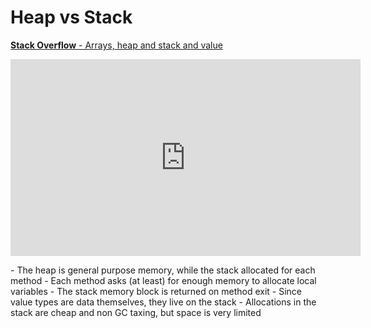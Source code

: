 # Heap vs Stack

[**Stack Overflow** - Arrays, heap and stack and value](https://stackoverflow.com/questions/1113819/arrays-heap-and-stack-and-value-types)
<p align="center"><iframe width="560" height="315" src="https://stackoverflow.com/q/1113819/14445275" title="YouTube video player" frameborder="0"  allow="accelerometer; autoplay; clipboard-write; encrypted-media; gyroscope; picture-in-picture" allowfullscreen></iframe></p>
- The heap is general purpose memory, while the stack allocated for each method
- Each method asks (at least) for enough memory to allocate local variables
- The stack memory block is returned on method exit
- Since value types are data themselves, they live on the stack
- Allocations in the stack are cheap and non GC taxing, but space is very limited
